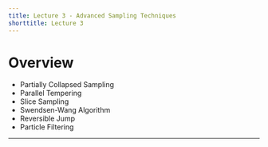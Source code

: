 ```yaml
---
title: Lecture 3 - Advanced Sampling Techniques 
shorttitle: Lecture 3
---
```


# Overview #

- Partially Collapsed Sampling
- Parallel Tempering
- Slice Sampling
- Swendsen-Wang Algorithm
- Reversible Jump
- Particle Filtering


---






	




